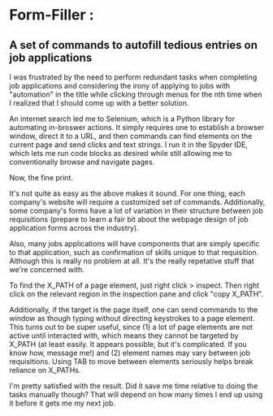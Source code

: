 # Form-Filler : 
## A set of commands to autofill tedious entries on job applications

I was frustrated by the need to perform redundant tasks when completing job applications and considering the irony of applying to jobs with "automation" in the title while clicking through menus for the nth time when I realized that I should come up with a better solution.

An internet search led me to Selenium, which is a Python library for automating in-broswer actions. It simply requires one to establish a browser window, direct it to a URL, and then commands can find elements on the current page and send clicks and text strings. I run it in the Spyder IDE, which lets me run code blocks as desired while still allowing me to conventionally browse and navigate pages.

Now, the fine print.

It's not quite as easy as the above makes it sound. For one thing, each company's website will require a customized set of commands. Additionally, some company's forms have a lot of variation in their structure between job requisitions (prepare to learn a fair bit about the webpage design of job application forms across the industry).

Also, many jobs applications will have components that are simply specific to that application, such as confirmation of skills unique to that requisition. Although this is really no problem at all. It's the really repetative stuff that we're concerned with.

To find the X_PATH of a page element, just right click > inspect. Then right click on the relevant region in the inspection pane and click "copy X_PATH". 

Additionally, if the target is the page itself, one can send commands to the window as though typing without directing keystrokes to a page element. This turns out to be super useful, since (1) a lot of page elements are not active until interacted with, which means they cannot be targeted by X_PATH (at least easily. It appears possible, but it's complicated. If you know how, message me!) and (2) element names may vary between job requisitions. Using TAB to move between elements seriously helps break reliance on X_PATHs.

I'm pretty satisfied with the result. Did it save me time relative to doing the tasks manually though? That will depend on how many times I end up using it before it gets me my next job.

